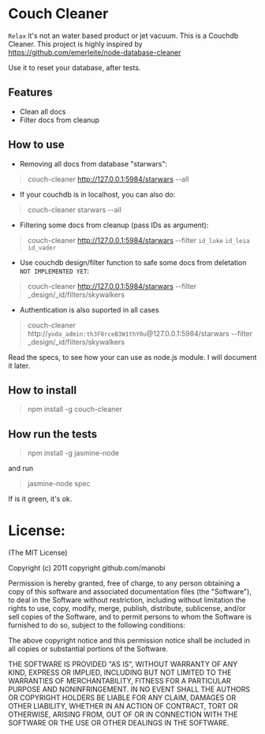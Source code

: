 # Couch Cleaner
`Relax` it's not an water based product or jet vacuum. This is a Couchdb Cleaner.
This project is highly inspired by https://github.com/emerleite/node-database-cleaner

Use it to reset your database, after tests.
## Features
* Clean all docs
* Filter docs from cleanup

## How to use
* Removing all docs from database "starwars":


> couch-cleaner http://127.0.0.1:5984/starwars --all

* If your couchdb is in localhost, you can also do:


> couch-cleaner starwars --all

* Filtering some docs from cleanup (pass IDs as argument):


> couch-cleaner http://127.0.0.1:5984/starwars --filter `id_luke` `id_leia` `id_vader`



* Use couchdb design/filter function to safe some docs from deletation `NOT IMPLEMENTED YET`:


> couch-cleaner http://127.0.0.1:5984/starwars --filter _design/_id/filters/skywalkers


* Authentication is also suported in all cases


> couch-cleaner http://`yoda_admin:th3F0rceB3W1thY0u`@127.0.0.1:5984/starwars --filter _design/_id/filters/skywalkers


Read the specs, to see how your can use as node.js module. I will document it later.

## How to install 
> npm install -g couch-cleaner


## How run the tests
> npm install -g jasmine-node

and run

> jasmine-node spec

If is it green, it's ok.


# License:
(The MIT License)

Copyright (c) 2011 copyright github.com/manobi

Permission is hereby granted, free of charge, to any person obtaining a copy of this software and associated documentation files (the "Software"), to deal in the Software without restriction, including without limitation the rights to use, copy, modify, merge, publish, distribute, sublicense, and/or sell copies of the Software, and to permit persons to whom the Software is furnished to do so, subject to the following conditions:

The above copyright notice and this permission notice shall be included in all copies or substantial portions of the Software.

THE SOFTWARE IS PROVIDED "AS IS", WITHOUT WARRANTY OF ANY KIND, EXPRESS OR IMPLIED, INCLUDING BUT NOT LIMITED TO THE WARRANTIES OF MERCHANTABILITY, FITNESS FOR A PARTICULAR PURPOSE AND NONINFRINGEMENT. IN NO EVENT SHALL THE AUTHORS OR COPYRIGHT HOLDERS BE LIABLE FOR ANY CLAIM, DAMAGES OR OTHER LIABILITY, WHETHER IN AN ACTION OF CONTRACT, TORT OR OTHERWISE, ARISING FROM, OUT OF OR IN CONNECTION WITH THE SOFTWARE OR THE USE OR OTHER DEALINGS IN THE SOFTWARE.